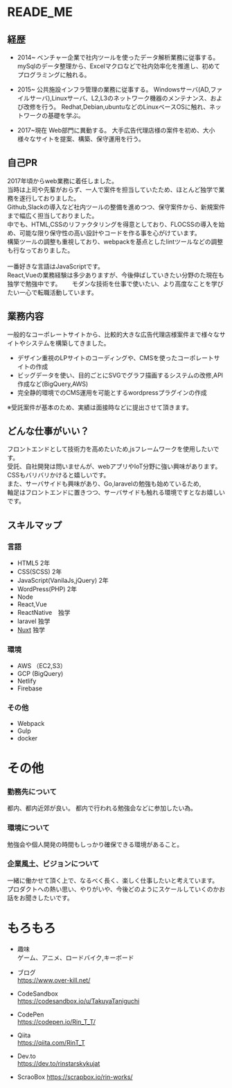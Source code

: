 # READE_ME

## 経歴
- 2014~
ベンチャー企業で社内ツールを使ったデータ解析業務に従事する。
mySqlのデータ整理から、Excelマクロなどで社内効率化を推進し、初めてプログラミングに触れる。

- 2015~
公共施設インフラ管理の業務に従事する。
Windowsサーバ(AD,ファイルサーバ),Linuxサーバ、L2,L3のネットワーク機器のメンテナンス、および改修を行う。
Redhat,Debian,ubuntuなどのLinuxベースOSに触れ、ネットワークの基礎を学ぶ。

- 2017~現在
Web部門に異動する。
大手広告代理店様の案件を初め、大小様々なサイトを提案、構築、保守運用を行う。

## 自己PR
2017年頃からweb業務に着任しました。  
当時は上司や先輩がおらず、一人で案件を担当していたため、ほとんど独学で業務を遂行しておりました。  
Github,Slackの導入など社内ツールの整備を進めつつ、保守案件から、新規案件まで幅広く担当しておりました。  
中でも、HTML,CSSのリファクタリングを得意としており、FLOCSSの導入を始め、可能な限り保守性の高い設計やコードを作る事を心がけています。  
構築ツールの調整も重視しており、webpackを基点としたlintツールなどの調整も行なっておりました。  
<br>
一番好きな言語はJavaScriptです。  
React,Vueの業務経験は多少ありますが、今後伸ばしていきたい分野のた現在も独学で勉強中です。　　
モダンな技術を仕事で使いたい、より高度なことを学びたい一心で転職活動しています。


## 業務内容  
一般的なコーポレートサイトから、比較的大きな広告代理店様案件まで様々なサイトやシステムを構築してきました。  
- デザイン重視のLPサイトのコーディングや、CMSを使ったコーポレートサイトの作成　　  
- ビッグデータを使い、目的ごとにSVGでグラフ描画するシステムの改修,API作成など(BigQuery,AWS)  
- 完全静的環境でのCMS運用を可能とするwordpressプラグインの作成  

※受託案件が基本のため、実績は面接時などに提出させて頂きます。  

## どんな仕事がいい？
フロントエンドとして技術力を高めたいため,jsフレームワークを使用したいです。  
受託、自社開発は問いませんが、webアプリやIoT分野に強い興味があります。  
CSSもバリバリかけると嬉しいです。  
また、サーバサイドも興味があり、Go,laravelの勉強も始めているため,  
軸足はフロントエンドに置きつつ、サーバサイドも触れる環境ですとなお嬉しいです。  


## スキルマップ
### 言語
- HTML5 2年
- CSS(SCSS) 2年
- JavaScript(VanilaJs,jQuery) 2年
- WordPress(PHP) 2年
- Node
- React,Vue  
- ReactNative　独学
- laravel 独学
- [Nuxt](https://github.com/TakuyaTaniguchi/MovieStocker) 独学  
### 環境
- AWS （EC2,S3）
- GCP (BigQuery)  
- Netlify  
- Firebase  
### その他
- Webpack 
- Gulp
- docker

# その他

### 勤務先について
都内、都内近郊が良い。
都内で行われる勉強会などに参加したい為。

### 環境について

勉強会や個人開発の時間もしっかり確保できる環境があること。    

### 企業風土、ビジョンについて
一緒に働かせて頂く上で、なるべく長く、楽しく仕事したいと考えています。  
プロダクトへの熱い思い、やりがいや、今後どのようにスケールしていくのかお話をお聞きしたいです。

# もろもろ
- 趣味  
ゲーム、アニメ、ロードバイク,キーボード

- ブログ  
https://www.over-kill.net/

- CodeSandbox  
https://codesandbox.io/u/TakuyaTaniguchi

- CodePen    
https://codepen.io/Rin_T_T/

- Qiita  
https://qiita.com/RinT_T

- Dev.to  
https://dev.to/rinstarskykujat

- ScraoBox
https://scrapbox.io/rin-works/





